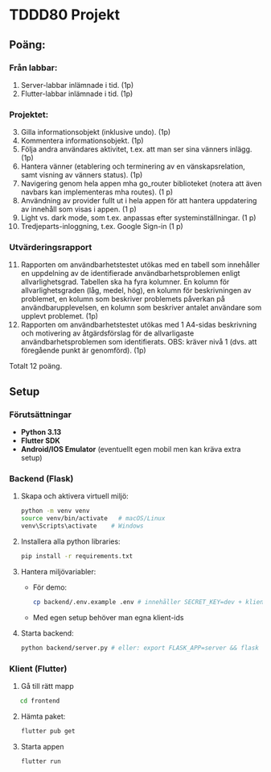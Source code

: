 # TDDD80 Projekt

## Poäng:

### Från labbar:
1. Server-labbar inlämnade i tid. (1p)
2. Flutter-labbar inlämnade i tid. (1p)

### Projektet:
3. Gilla informationsobjekt (inklusive undo). (1p)
4. Kommentera informationsobjekt. (1p)
5. Följa andra användares aktivitet, t.ex. att man ser sina vänners inlägg. (1p)
6. Hantera vänner (etablering och terminering av en vänskapsrelation, samt visning av vänners status). (1p)
7. Navigering genom hela appen mha go_router biblioteket (notera att även navbars kan implementeras mha routes). (1 p)
8. Användning av provider fullt ut i hela appen för att hantera uppdatering av innehåll som visas i appen. (1 p)
9. Light vs. dark mode, som t.ex. anpassas efter systeminställningar. (1 p)
10. Tredjeparts-inloggning, t.ex. Google Sign-in (1 p)

### Utvärderingsrapport
11. Rapporten om användbarhetstestet utökas med en tabell som innehåller en uppdelning av de identifierade användbarhetsproblemen enligt allvarlighetsgrad. Tabellen ska ha fyra kolumner. En kolumn för allvarlighetsgraden (låg, medel, hög), en kolumn för beskrivningen av problemet, en kolumn som beskriver problemets påverkan på användbarupplevelsen, en kolumn som beskriver antalet användare som upplevt problemet. (1p)
12. Rapporten om användbarhetstestet utökas med 1 A4-sidas beskrivning och motivering av åtgärdsförslag för de allvarligaste användbarhetsproblemen som identifierats. OBS: kräver nivå 1 (dvs. att föregående punkt är genomförd). (1p)

Totalt 12 poäng.

## Setup

### Förutsättningar
- **Python 3.13**
- **Flutter SDK**
- **Android/IOS Emulator** (eventuellt egen mobil men kan kräva extra setup)

### Backend (Flask)
1. Skapa och aktivera virtuell miljö:
   ```bash
   python -m venv venv
   source venv/bin/activate   # macOS/Linux
   venv\Scripts\activate    # Windows
   ```  
2. Installera alla python libraries:
   ```bash
   pip install -r requirements.txt
   ```  
3. Hantera miljövariabler:
    - För demo:
      ```bash
      cp backend/.env.example .env # innehåller SECRET_KEY=dev + klient-IDs
      ```  
    - Med egen setup behöver man egna klient-ids

4. Starta backend:
      ```bash
      python backend/server.py # eller: export FLASK_APP=server && flask run
      ```

### Klient (Flutter)
1. Gå till rätt mapp
```bash
   cd frontend
   ```

2. Hämta paket:
   ```bash
   flutter pub get
   ```

3. Starta appen
   ```bash
   flutter run
   ```